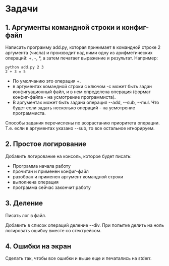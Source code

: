 # Задачи

## 1. Аргументы командной строки и конфиг-файл

Написать программу add.py, которая принимает в командной строке 2 аргумента (числа) и производит над ними одну из арифметических операций: +, -, *, а затем печатает выражение и результат. Например:

```
python add.py 2 3
2 + 3 = 5
```

* По умолчанию это операция +.
* в аргументах командной строки с ключом -c может быть задан конфигуационный файл, и в нем определена операция (формат конфиг-файла - на усмотрение программиста).
* В аргументах может быть задана операция --add, --sub, --mul. Что будет если задать несколько операций - на усмотрение программиста.

Способы задания перечислены по возрастанию приоритета операции. Т.е. если в аргументах указано --sub, то все остальное игнорируем.

## 2. Простое логирование

Добавить логирование на консоль, которое будет писать:
* Программа начала работу
* прочитан и применен конфиг-файл
* разобран и применен аргумент командной строки
* выполнена операция
* программа сейчас закончит работу

## 3. Деление

Писать лог в файл.

Добавить в список операций деление --div.
При попытке делить на ноль логировать ошибку вместе со стектрейсом.

## 4. Ошибки на экран

Сделать так, чтобы все ошибки и выше еще и печатались на stderr.
